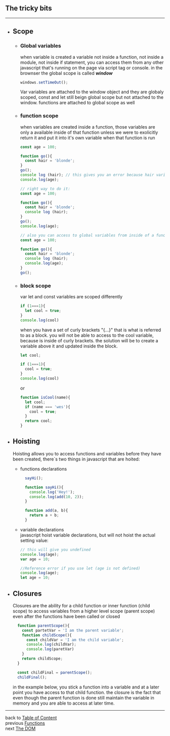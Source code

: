 <a name="bits"></a>  
## **The tricky bits**
---

<a name="scope"></a> 
- ## Scope  
  <a name="globalVariables"></a>
  - ### Global variables  
    when variable is created a variable not inside a function,  not inside a module, not inside if statement, you can access   them from any other javascript that's running on the page   via script tag or console.
    in the brownser the global scope is called **_window_**

    ```js
    windows.setTimeOut();
    ```
    Var variables are attached to the window object and they are  globaly scoped, const and let still beign global scope but   not attached to the window.
    functions are attached to global scope as well

  <a name="functionScope"></a>
   - ### function scope
      when variables are created inside a function, those  variables are only a available inside of that function   unless we were to exolicitly return it and put it into it's   own variable when that function is run

      ```js
      const age = 100;

      function go(){
        const hair = 'blonde';
      }
      go();
      console log (hair); // this gives you an error because hair variable is inside of a function
      console.log(age);

      // right way to do it:
      const age = 100;

      function go(){
        const hair = 'blonde';
        console log (hair);
      }
      go();
      console.log(age);

      // also you can access to global variables from inside of a function
      const age = 100;

      function go(){
        const hair = 'blonde';
        console log (hair);
        console.log(age);
      }
      go();
      ```
  <a name="blockScope"></a>
  - ### block scope 
    var let and const variables are scoped differently  

    ```js
    if (1===1){
      let cool = true;
    }
    console.log(cool)
    ```  
    when you have a set of curly brackets "{...}" that is what is referred to as a block.
    you will not be able to access to the cool variable, because is inside of curly brackets.
    the solution will be to create a variable above it and updated inside the block.  
  
    ```js
    let cool;

    if (1===1){
      cool = true;
    }
    console.log(cool)
    ```  
    or

    ```js
    function isCool(name){
      let cool;
      if (name === 'wes'){
        cool = true;
      }
      return cool;
    }
    ```
<a name="hoisting"></a> 
- ## Hoisting
  Hoisting allows you to access functions and variables before they have been created, there´s two things in javascript that are hoited:
    - functions declarations

        ```js
          sayHi();

          function sayHi(){
            console.log('Hey!');
            console.log(add(10, 2));
          }

          function add(a, b){
            return a + b;
          }
        ```
    - variable declarations  
        javascript hoist variable declarations, but will not hoist the actual setting value:

        ```js
        // this will give you undefined
        console.log(age);
        var age = 10;

        //Reference error if you use let (age is not defined)
        console.log(age);
        let age = 10;
        ```

<a name="closures"></a> 
  - ## Closures 
    Closures are the ability for a child function or inner function (child scope) to access variables from a higher level scope (parent scope) even after the functions have been called or closed  

    ```js
      function parentScope(){
        const partetVar = 'I am the parent variable';
        function childScope(){
          const childVar = 'I am the child variable';
          console.log(childVar);
          console.log(paretVar)
        }
        return childScope;
      }

      const childFinal = parentScope();
      childFinal();
    ```

    in the example below, you stick a function into a variable and at a later point you have access to that child function.
    the closure is the fact that even though the parent function is done still maintain the variable in memory and you are able to access at later time.  
---
back to [Table of Content](tableOfContent.md)  
previous [Functions](02_functions.md)  
next [The DOM](04_dom.md)